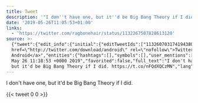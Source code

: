 ```yaml
---
title: Tweet
description: '"I don''t have one, but it''d be Big Bang Theory if I did. "'
date: '2019-05-26T11:05:53+01:00'
links:
  - 'https://twitter.com/ragbonehair/status/1132267507828613120'
source: >-
  {"tweet":{"edit_info":{"initial":{"editTweetIds":["1132607031741943808"],"editableUntil":"2019-05-26T12:18:53.845Z","editsRemaining":"5","isEditEligible":true}},"retweeted":false,"source":"<a
  href=\"http://twitter.com/download/android\" rel=\"nofollow\">Twitter for
  Android</a>","entities":{"hashtags":[],"symbols":[],"user_mentions":[],"urls":[{"url":"https://t.co/nFQdXQCzMN","expanded_url":"https://twitter.com/ragbonehair/status/1132267507828613120","display_url":"twitter.com/ragbonehair/st…","indices":["56","79"]}]},"display_text_range":["0","79"],"favorite_count":"0","id_str":"1132607031741943808","truncated":false,"retweet_count":"0","id":"1132607031741943808","possibly_sensitive":false,"created_at":"Sun
  May 26 11:18:53 +0000 2019","favorited":false,"full_text":"I don't have one,
  but it'd be Big Bang Theory if I did. https://t.co/nFQdXQCzMN","lang":"en"}}
---
```

I don't have one, but it'd be Big Bang Theory if I did. 
    
{{< tweet 0 0 >}}
    
